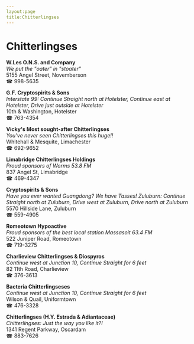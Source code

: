 ```yaml
---
layout:page
title:Chitterlingses
---
```

# Chitterlingses

**W.Les O.N.S. and Company**  
_We put the "oater" in "stoater"_  
5155 Angel Street, Novemberson  
☎ 998-5635



**G.F. Cryptospirits & Sons**  
_Interstate 99: Continue Straight north at Hotelster, Continue east at Hotelster, Drive just outside at Hotelster_  
10th & Washington, Hotelster  
☎ 763-4354



**Vicky's Most sought-after Chitterlingses**  
_You've never seen Chitterlingses this huge!!_  
Whitehall & Mesquite, Limachester  
☎ 692-9652



**Limabridge Chitterlingses Holdings**  
_Proud sponsors of Worms 53.8 FM_  
837 Angel St, Limabridge  
☎ 469-4347



**Cryptospirits & Sons**  
_Have you ever wanted Guangdong? We have Tasses! 
Zuluburn: Continue Straight north at Zuluburn, Drive west at Zuluburn, Drive north at Zuluburn_  
5570 Hillside Lane, Zuluburn  
☎ 559-4905



**Romeotown Hypoactive**  
_Proud sponsors of the best local station Massasoit 63.4 FM_  
522 Juniper Road, Romeotown  
☎ 719-3275



**Charlieview Chitterlingses & Diospyros**  
_Continue west at Junction 10, Continue Straight for 6 feet_  
82 11th Road, Charlieview  
☎ 376-3613



**Bacteria Chitterlingseses**  
_Continue west at Junction 10, Continue Straight for 6 feet_  
Wilson & Quail, Uniformtown  
☎ 476-3328



**Chitterlingses (H.Y. Estrada & Adiantaceae)**  
_Chitterlingses: Just the way you like it?!_  
1341 Regent Parkway, Oscardam  
☎ 883-7626




